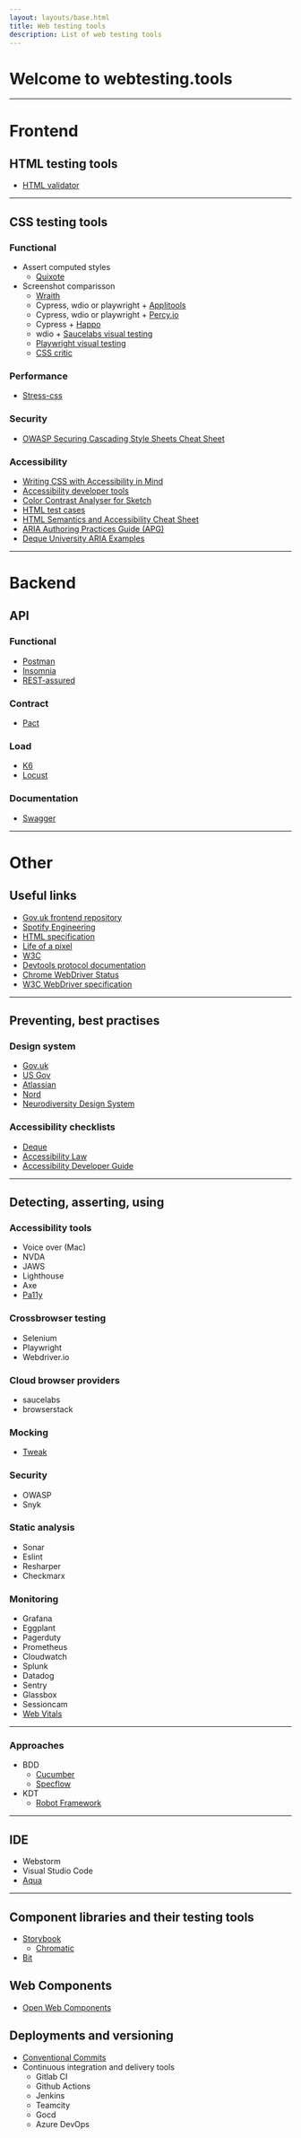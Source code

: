 ```yaml
---
layout: layouts/base.html
title: Web testing tools
description: List of web testing tools
---
```


# Welcome to webtesting.tools  
---

<h1 class="section-header" id="frontend">Frontend</h1>

## HTML testing tools

- [HTML validator](https://validator.w3.org/)

---

## CSS testing tools
### Functional
- Assert computed styles
    - [Quixote](https://github.com/jamesshore/quixote/blob/master/README.md)
- Screenshot comparisson
    - [Wraith](https://github.com/bbc/wraith)
    - Cypress, wdio or playwright + [Applitools](https://applitools.com/)
    - Cypress, wdio or playwright + [Percy.io](https://percy.io/)
    - Cypress + [Happo](https://happo.io/)
    - wdio + [Saucelabs visual testing](https://saucelabs.com/platform/visual-testing)
    - [Playwright visual testing](https://playwright.dev/docs/test-snapshots)
    - [CSS critic](https://github.com/cburgmer/csscritic)

### Performance
- [Stress-css](https://github.com/andyedinborough/stress-css)

### Security
- [OWASP Securing Cascading Style Sheets Cheat Sheet](https://cheatsheetseries.owasp.org/cheatsheets/Securing_Cascading_Style_Sheets_Cheat_Sheet.html)

### Accessibility
- [Writing CSS with Accessibility in Mind](https://medium.com/@matuzo/writing-css-with-accessibility-in-mind-8514a0007939)
- [Accessibility developer tools](https://github.com/GoogleChrome/accessibility-developer-tools)
- [Color Contrast Analyser for Sketch](https://github.com/getflourish/Sketch-Color-Contrast-Analyser)
- [HTML test cases](https://russmaxdesign.github.io/accessible-forms/index.html)
- [HTML Semantics and Accessibility Cheat Sheet](https://webaim.org/resources/htmlcheatsheet/)
- [ARIA Authoring Practices Guide (APG)](https://www.w3.org/WAI/ARIA/apg/)
- [Deque University ARIA Examples](https://dequeuniversity.com/library/)

---
<h1 class="section-header" id="backend">Backend</h1>

## API
### Functional
- [Postman](https://www.postman.com/)
- [Insomnia](https://insomnia.rest/)
- [REST-assured](https://rest-assured.io/)

### Contract
- [Pact](https://pact.io/)

### Load
- [K6](https://k6.io/)
- [Locust](https://locust.io/)

### Documentation 
- [Swagger](https://swagger.io/)

---

<h1 class="section-header" id="other">Other</h1>

## Useful links
- [Gov.uk frontend repository](https://github.com/alphagov/govuk-frontend)
- [Spotify Engineering](https://engineering.atspotify.com/)
- [HTML specification](https://html.spec.whatwg.org/)
- [Life of a pixel](https://www.youtube.com/watch?v=K2QHdgAKP-s)
- [W3C](https://www.w3.org/)
- [Devtools protocol documentation](https://chromedevtools.github.io/devtools-protocol/)
- [Chrome WebDriver Status](https://chromium.googlesource.com/chromium/src/+/refs/heads/main/docs/chromedriver_status.md)
- [W3C WebDriver specification](https://w3c.github.io/webdriver/)
---

## Preventing, best practises

### Design system
- [Gov.uk](https://design-system.service.gov.uk/)
- [US Gov](https://designsystem.digital.gov/)
- [Atlassian](https://atlassian.design/)
- [Nord](https://nordhealth.design/)
- [Neurodiversity Design System](https://www.neurodiversity.design/)

### Accessibility checklists
- [Deque](https://dequeuniversity.com/checklists/)
- [Accessibility Law](https://accessibility-manual.dwp.gov.uk/accessibility-law)
- [Accessibility Developer Guide](https://www.accessibility-developer-guide.com/)

---
## Detecting, asserting, using
### Accessibility tools
- Voice over (Mac)
- NVDA
- JAWS
- Lighthouse
- Axe
- [Pa11y](https://pa11y.org/)

### Crossbrowser testing
- Selenium
- Playwright
- Webdriver.io

### Cloud browser providers
- saucelabs
- browserstack

### Mocking
- [Tweak](https://chrome.google.com/webstore/detail/tweak-mock-and-modify-htt/feahianecghpnipmhphmfgmpdodhcapi)

### Security
- OWASP
- Snyk

### Static analysis
- Sonar
- Eslint
- Resharper
- Checkmarx

### Monitoring
- Grafana
- Eggplant
- Pagerduty
- Prometheus
- Cloudwatch
- Splunk
- Datadog
- Sentry
- Glassbox
- Sessioncam
- [Web Vitals](https://github.com/GoogleChrome/web-vitals/)

---
### Approaches
- BDD
    - [Cucumber](https://cucumber.io/)
    - [Specflow](https://specflow.org/)
- KDT
    - [Robot Framework](https://robotframework.org/)
---

## IDE
- Webstorm
- Visual Studio Code
- [Aqua](https://www.jetbrains.com/aqua/)

---
## Component libraries and their testing tools 
- [Storybook](https://storybook.js.org/)
    - [Chromatic](https://www.chromatic.com/)
- [Bit](https://bit.dev/)

## Web Components
- [Open Web Components](https://open-wc.org/docs/testing/testing-package/)

## Deployments and versioning
- [Conventional Commits](https://www.conventionalcommits.org/en/v1.0.0/)
- Continuous integration and delivery tools
    - Gitlab CI
    - Github Actions
    - Jenkins
    - Teamcity
    - Gocd
    - Azure DevOps
